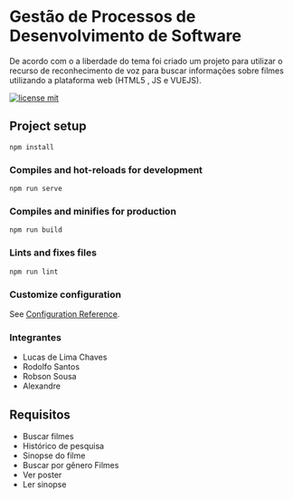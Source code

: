 # Gestão de Processos de Desenvolvimento de Software 

De acordo com o a liberdade do tema foi criado um projeto para utilizar o recurso de reconhecimento de voz para buscar informações sobre filmes utilizando a plataforma web (HTML5 , JS e VUEJS).

[![license mit](https://img.shields.io/github/license/robsoncartes/gpds?color=RED)](https://img.shields.io/github/license/robsoncartes/gpds/blob/master/LICENSE.md)

## Project setup
```
npm install
```

### Compiles and hot-reloads for development
```
npm run serve
```

### Compiles and minifies for production
```
npm run build
```

### Lints and fixes files
```
npm run lint
```

### Customize configuration
See [Configuration Reference](https://cli.vuejs.org/config/).


### Integrantes

- Lucas de Lima Chaves
- Rodolfo Santos
- Robson Sousa
- Alexandre

## Requisitos

- Buscar filmes
- Histórico de pesquisa
- Sinopse do filme
- Buscar por gênero Filmes
- Ver poster
- Ler sinopse 

